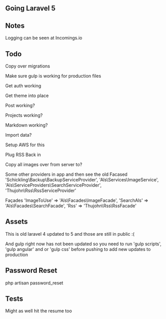 ## Going Laravel 5

## Notes 

Logging can be seen at Incomings.io 

## Todo

Copy over migrations

Make sure gulp is working for production files

Get auth working

Get theme into place

Post working?

Projects working?

Markdown working?

Import data?

Setup AWS for this

Plug RSS Back in

Copy all images over from server to?


Some other providers in app and then see the old Facased
    'Schickling\Backup\BackupServiceProvider',
    'Als\Services\ImageService',
    'Als\ServiceProviders\SearchServiceProvider',
    'Thujohn\Rss\RssServiceProvider'

Façades
    'ImageToUse'      => 'Als\Facades\ImageFacade',
    'SearchAls'       => 'Als\Facades\SearchFacade',
    'Rss' 			  => 'Thujohn\Rss\RssFacade'


## Assets

This is old laravel 4 updated to 5 and those are still in public :(

And gulp right now has not been updated so you need to run 'gulp scripts', 'gulp angular' and or 'gulp css' before pushing to add new updates to production

## Password Reset

php artisan password_reset

## Tests

Might as well hit the resume too
